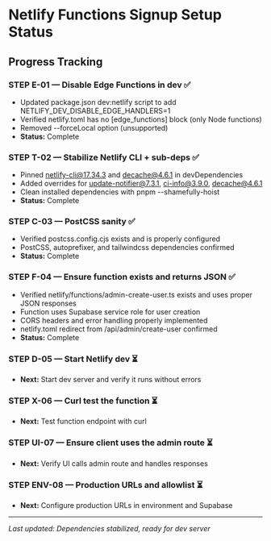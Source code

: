# Netlify Functions Signup Setup Status

## Progress Tracking

### STEP E-01 — Disable Edge Functions in dev ✅
- Updated package.json dev:netlify script to add NETLIFY_DEV_DISABLE_EDGE_HANDLERS=1
- Verified netlify.toml has no [edge_functions] block (only Node functions)
- Removed --forceLocal option (unsupported)
- **Status:** Complete

### STEP T-02 — Stabilize Netlify CLI + sub-deps ✅
- Pinned netlify-cli@17.34.3 and decache@4.6.1 in devDependencies
- Added overrides for update-notifier@7.3.1, ci-info@3.9.0, decache@4.6.1
- Clean installed dependencies with pnpm --shamefully-hoist
- **Status:** Complete

### STEP C-03 — PostCSS sanity ✅
- Verified postcss.config.cjs exists and is properly configured
- PostCSS, autoprefixer, and tailwindcss dependencies confirmed
- **Status:** Complete

### STEP F-04 — Ensure function exists and returns JSON ✅
- Verified netlify/functions/admin-create-user.ts exists and uses proper JSON responses
- Function uses Supabase service role for user creation
- CORS headers and error handling properly implemented
- netlify.toml redirect from /api/admin/create-user confirmed
- **Status:** Complete

### STEP D-05 — Start Netlify dev ⏳
- **Next:** Start dev server and verify it runs without errors

### STEP X-06 — Curl test the function ⏳
- **Next:** Test function endpoint with curl

### STEP UI-07 — Ensure client uses the admin route ⏳
- **Next:** Verify UI calls admin route and handles responses

### STEP ENV-08 — Production URLs and allowlist ⏳
- **Next:** Configure production URLs in environment and Supabase

---
*Last updated: Dependencies stabilized, ready for dev server*